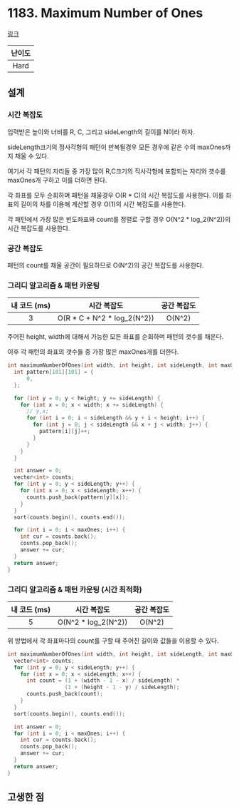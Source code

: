 # 1183. Maximum Number of Ones

[링크](https://leetcode.com/problems/maximum-number-of-ones/description/)

| 난이도 |
| :----: |
|  Hard  |

## 설계

### 시간 복잡도

입력받은 높이와 너비를 R, C, 그리고 sideLength의 길이를 N이라 하자.

sideLength크기의 정사각형의 패턴이 반복될경우 모든 경우에 같은 수의 maxOnes까지 채울 수 있다.

여기서 각 패턴의 자리들 중 가장 많이 R,C크기의 직사각형에 포함되는 자리와 갯수를 maxOnes개 구하고 이를 더하면 된다.

각 좌표를 모두 순회하며 패턴을 채울경우 O(R \* C)의 시간 복잡도를 사용한다. 이를 좌표의 길이의 차를 이용해 계산할 경우 O(1)의 시간 복잡도를 사용한다.

각 패턴에서 가장 많은 빈도좌표와 count를 정렬로 구할 경우 O(N^2 \* log_2(N^2))의 시간 복잡도를 사용한다.

### 공간 복잡도

패턴의 count를 채울 공간이 필요하므로 O(N^2)의 공간 복잡도를 사용한다.

### 그리디 알고리즘 & 패턴 카운팅

| 내 코드 (ms) |          시간 복잡도          | 공간 복잡도 |
| :----------: | :---------------------------: | :---------: |
|      3       | O(R \* C + N^2 \* log_2(N^2)) |   O(N^2)    |

주어진 height, width에 대해서 가능한 모든 좌표를 순회하며 패턴의 갯수를 채운다.

이후 각 패턴의 좌표의 갯수들 중 가장 많은 maxOnes개를 더한다.

```cpp
int maximumNumberOfOnes(int width, int height, int sideLength, int maxOnes) {
  int pattern[101][101] = {
      0,
  };

  for (int y = 0; y < height; y += sideLength) {
    for (int x = 0; x < width; x += sideLength) {
      // y,x;
      for (int i = 0; i < sideLength && y + i < height; i++) {
        for (int j = 0; j < sideLength && x + j < width; j++) {
          pattern[i][j]++;
        }
      }
    }
  }

  int answer = 0;
  vector<int> counts;
  for (int y = 0; y < sideLength; y++) {
    for (int x = 0; x < sideLength; x++) {
      counts.push_back(pattern[y][x]);
    }
  }
  sort(counts.begin(), counts.end());

  for (int i = 0; i < maxOnes; i++) {
    int cur = counts.back();
    counts.pop_back();
    answer += cur;
  }
  return answer;
}
```

### 그리디 알고리즘 & 패턴 카운팅 (시간 최적화)

| 내 코드 (ms) |     시간 복잡도      | 공간 복잡도 |
| :----------: | :------------------: | :---------: |
|      5       | O(N^2 \* log_2(N^2)) |   O(N^2)    |

위 방법에서 각 좌표마다의 count를 구할 때 주어진 길이와 값들을 이용할 수 있다.

```cpp
int maximumNumberOfOnes(int width, int height, int sideLength, int maxOnes) {
  vector<int> counts;
  for (int y = 0; y < sideLength; y++) {
    for (int x = 0; x < sideLength; x++) {
      int count = (1 + (width - 1 - x) / sideLength) *
                  (1 + (height - 1 - y) / sideLength);
      counts.push_back(count);
    }
  }
  sort(counts.begin(), counts.end());

  int answer = 0;
  for (int i = 0; i < maxOnes; i++) {
    int cur = counts.back();
    counts.pop_back();
    answer += cur;
  }
  return answer;
}
```

## 고생한 점
